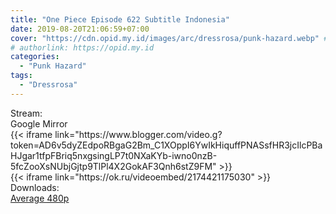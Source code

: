 ```yaml
---
title: "One Piece Episode 622 Subtitle Indonesia"
date: 2019-08-20T21:06:59+07:00
cover: "https://cdn.opid.my.id/images/arc/dressrosa/punk-hazard.webp" # Optional, cover
# authorlink: https://opid.my.id
categories:
  - "Punk Hazard"
tags:
  - "Dressrosa"
---
```

<div class="ui menu violet borderless inverted">
  <div class="header item active">
        Stream:
    </div>
  <a class="active item" data-tab="google">
    <i class="google drive icon"></i> Google
  </a>
  <a class="item nounderline" data-tab="mirror">
    <i class="odnoklassniki icon"></i> Mirror
  </a>
</div>
<div class="ui bottom attached tab segment active" style="border:0 !important;" data-tab="google">
{{< iframe link="https://www.blogger.com/video.g?token=AD6v5dyZEdpoRBgaG2Bm_C1XOppI6YwIkHiquffPNASsfHR3jcIlcPBaHJgar1tfpFBriq5nxgsingLP7t0NXaKYb-iwno0nzB-5fcZooXsNUbjGjtp9TlPl4X2GokAF3Qnh6stZ9FM" >}}
</div>
<div class="ui bottom attached tab segment" style="border:0 !important;" data-tab="mirror">
{{< iframe link="https://ok.ru/videoembed/2174421175030" >}}
</div>
<div class="ui menu violet borderless inverted">
  <div class="header item active">
        Downloads:
    </div>
  <a class="item nounderline" href="https://ouo.io/yP2jkb" target="_blank" rel="dofollow"><i class="google drive icon"></i>
    Average 480p</a>
</div>